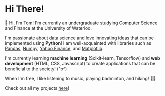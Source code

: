 # Hi There!

🌟 Hi, I'm Tom! I'm currently an undergraduate studying Computer Science and Finance at the University of Waterloo. 

I'm passionate about data science and love innovating ideas that can be implemented using **Python**! I am well-acquainted with libraries such as [Pandas](https://pandas.pydata.org/), [Numpy](https://numpy.org/), [Yahoo Finance](https://pypi.org/project/yfinance/), and [Matplotlib](https://matplotlib.org/).

I'm currently learning **machine learning** (Scikit-learn, Tensorflow) and **web development** (HTML, CSS, Javascript) to create applications that can be beneficial to the society! (^o^)

When I'm free, I like listening to music, playing badminton, and hiking! 🚶🚶
 
Check out all my projects [here](https://github.com/TomPn?tab=repositories)!
